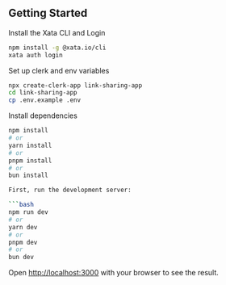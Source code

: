 
## Getting Started

Install the Xata CLI and Login

```bash
npm install -g @xata.io/cli
xata auth login
```

Set up clerk and env variables

```bash
npx create-clerk-app link-sharing-app
cd link-sharing-app
cp .env.example .env
```

Install dependencies

```bash
npm install
# or
yarn install
# or
pnpm install
# or
bun install

First, run the development server:

```bash
npm run dev
# or
yarn dev
# or
pnpm dev
# or
bun dev
```

Open [http://localhost:3000](http://localhost:3000) with your browser to see the result.
